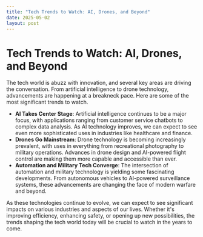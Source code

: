 ```yaml
---
title: "Tech Trends to Watch: AI, Drones, and Beyond"
date: 2025-05-02
layout: post
---
```


# Tech Trends to Watch: AI, Drones, and Beyond
The tech world is abuzz with innovation, and several key areas are driving the conversation. From artificial intelligence to drone technology, advancements are happening at a breakneck pace. Here are some of the most significant trends to watch.

* **AI Takes Center Stage**: Artificial intelligence continues to be a major focus, with applications ranging from customer service chatbots to complex data analysis. As AI technology improves, we can expect to see even more sophisticated uses in industries like healthcare and finance.
* **Drones Go Mainstream**: Drone technology is becoming increasingly prevalent, with uses in everything from recreational photography to military operations. Advances in drone design and AI-powered flight control are making them more capable and accessible than ever.
* **Automation and Military Tech Converge**: The intersection of automation and military technology is yielding some fascinating developments. From autonomous vehicles to AI-powered surveillance systems, these advancements are changing the face of modern warfare and beyond.

As these technologies continue to evolve, we can expect to see significant impacts on various industries and aspects of our lives. Whether it's improving efficiency, enhancing safety, or opening up new possibilities, the trends shaping the tech world today will be crucial to watch in the years to come.